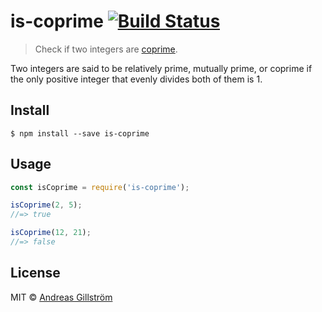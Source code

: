 # is-coprime [![Build Status](https://travis-ci.org/gillstrom/is-coprime.svg?branch=master)](https://travis-ci.org/gillstrom/is-coprime)

> Check if two integers are [coprime](https://en.wikipedia.org/wiki/Coprime_integers).

Two integers are said to be relatively prime, mutually prime, or coprime if the only positive integer that evenly divides both of them is 1.


## Install

```
$ npm install --save is-coprime
```


## Usage

```js
const isCoprime = require('is-coprime');

isCoprime(2, 5);
//=> true

isCoprime(12, 21);
//=> false
```


## License

MIT © [Andreas Gillström](http://github.com/gillstrom)
